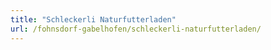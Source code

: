 ```yaml
---
title: "Schleckerli Naturfutterladen"
url: /fohnsdorf-gabelhofen/schleckerli-naturfutterladen/
---
```

